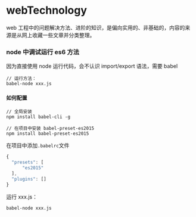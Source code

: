 # webTechnology

web 工程中的问题解决方法、进阶的知识，是偏向实用的、非基础的，内容的来源是从网上收藏一些文章并分类整理。

### node 中调试运行 es6 方法

因为直接使用 node 运行代码，会不认识 import/export 语法，需要 babel

```
// 运行方法：
babel-node xxx.js
```

#### 如何配置

```
// 全局安装
npm install babel-cli -g

// 在项目中安装 babel-preset-es2015
npm install babel-preset-es2015
```

在项目中添加`.babelrc`文件

```js
{
  "presets": [
      "es2015"
  ],
  "plugins": []
}
```

运行 xxx.js：

```
babel-node xxx.js
```
